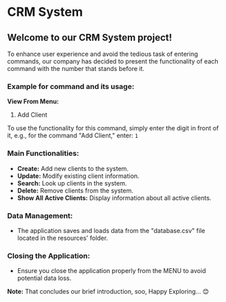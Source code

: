 # CRM System

## Welcome to our CRM System project!

To enhance user experience and avoid the tedious task of entering commands, our company has decided to present the functionality of each command with the number that stands before it.

### Example for command and its usage:

**View From Menu:**
1. Add Client

To use the functionality for this command, simply enter the digit in front of it, e.g., for the command "Add Client," enter: `1`

### Main Functionalities:

- **Create:** Add new clients to the system.
- **Update:** Modify existing client information.
- **Search:** Look up clients in the system.
- **Delete:** Remove clients from the system.
- **Show All Active Clients:** Display information about all active clients.

### Data Management:

- The application saves and loads data from the "database.csv" file located in the resources' folder.

### Closing the Application:

- Ensure you close the application properly from the MENU to avoid potential data loss.

**Note:** That concludes our brief introduction, soo, Happy Exploring... 😊
